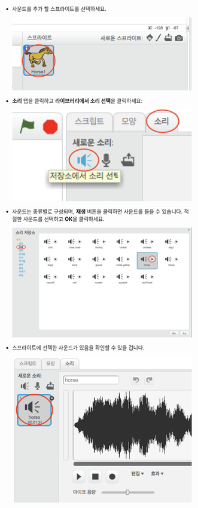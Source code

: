 + 사운드를 추가 할 스프라이트를 선택하세요.
    
    ![스크린샷](images/sprite-select.png)

+ **소리** 탭을 클릭하고 **라이브러리에서 소리 선택**을 클릭하세요:
    
    ![스크린샷](images/import-sound.png)

+ 사운드는 종류별로 구성되며, **재생** 버튼을 클릭하면 사운드를 들을 수 있습니다. 적절한 사운드를 선택하고 **OK**을 클릭하세요.
    
    ![스크린샷](images/choose-sound.png)

+ 스프라이트에 선택한 사운드가 있음을 확인할 수 있을 겁니다.
    
    ![스크린샷](images/sound-imported.png)
